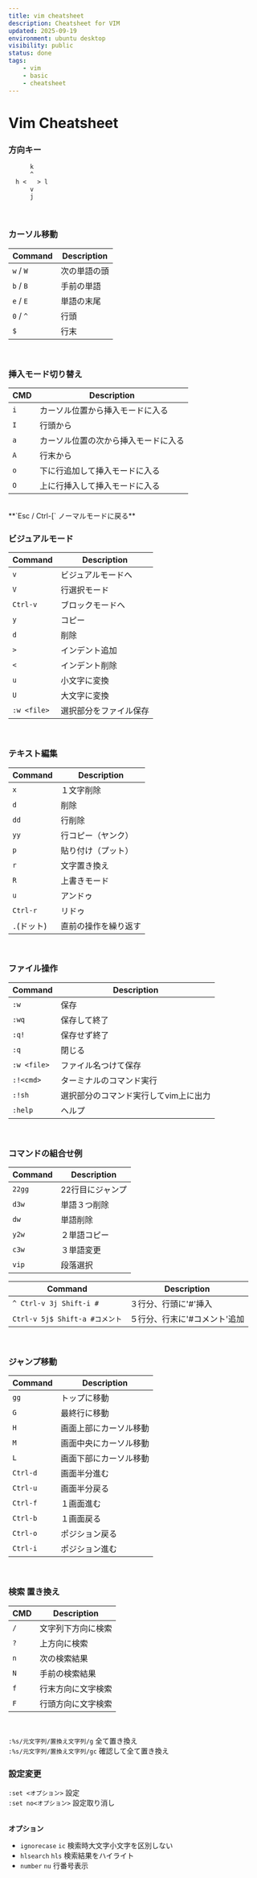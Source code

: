 ```yaml
---
title: vim cheatsheet
description: Cheatsheet for VIM
updated: 2025-09-19
environment: ubuntu desktop
visibility: public
status: done
tags:
    - vim
    - basic
    - cheatsheet
---
```

# Vim Cheatsheet

### 方向キー

```txt
      k
      ^
  h <   > l
      v
      j
```
<br>

### カーソル移動

| Command   | Description  |
| --------- | ------------ |
| `w` / `W` | 次の単語の頭 |
| `b` / `B` | 手前の単語   |
| `e` / `E` | 単語の末尾   |
| `0` / `^` | 行頭         |
| `$`       | 行末         |

<br>

### 挿入モード切り替え

| CMD | Description                          |
| --- | ------------------------------------ |
| `i` | カーソル位置から挿入モードに入る     |
| `I` | 行頭から                             |
| `a` | カーソル位置の次から挿入モードに入る |
| `A` | 行末から                             |
| `o` | 下に行追加して挿入モードに入る       |
| `O` | 上に行挿入して挿入モードに入る       |

<br>
  **`Esc / Ctrl-[`  ノーマルモードに戻る**
<br>


### ビジュアルモード

| Command     | Description            |
| ----------- | ---------------------- |
| `v`         | ビジュアルモードへ     |
| `V`         | 行選択モード           |
| `Ctrl-v`    | ブロックモードへ       |
| `y`         | コピー                 |
| `d`         | 削除                   |
| `>`         | インデント追加         |
| `<`         | インデント削除         |
| `u`         | 小文字に変換           |
| `U`         | 大文字に変換           |
| `:w <file>` | 選択部分をファイル保存 |

<br>


### テキスト編集

|  Command    | Description            |
| ----------- | ---------------------- |
| `x`         | １文字削除             |
| `d`         | 削除                   |
| `dd`        | 行削除                 |
| `yy`        | 行コピー（ヤンク）     |
| `p`         | 貼り付け（プット）     |
| `r`         | 文字置き換え           |
| `R`         | 上書きモード           |
| `u`         | アンドゥ               |
| `Ctrl-r`    | リドゥ                 |
| `.`(ドット) | 直前の操作を繰り返す   |

<br>


### ファイル操作

|  Command    | Description                           |
| ----------- | ------------------------------------- |
| `:w`        | 保存                                  |
| `:wq`       | 保存して終了                          |
| `:q!`       | 保存せず終了                          |
| `:q`        | 閉じる                                |
| `:w <file>` | ファイル名つけて保存                  |
| `:!<cmd>`   | ターミナルのコマンド実行              |
| `:!sh`      | 選択部分のコマンド実行してvim上に出力 |
| `:help`     | ヘルプ                                |

<br>


### コマンドの組合せ例

| Command | Description           |
| ------- | --------------------- |
| `22gg`  | 22行目にジャンプ      |
| `d3w`   | 単語３つ削除          |
| `dw`    | 単語削除              |
| `y2w`   | ２単語コピー          |
| `c3w`   | ３単語変更            |
| `vip`   | 段落選択              |

| Command                        | Description                           |
| ------------------------------ | ------------------------------------- |
| `^ Ctrl-v 3j Shift-i #`        | ３行分、行頭に'#'挿入                 |
| `Ctrl-v 5j$ Shift-a #コメント` | ５行分、行末に'#コメント'追加         |

<br>


### ジャンプ移動

| Command  | Description               |
| -------- | ------------------------- |
| `gg`     | トップに移動              |
| `G`      | 最終行に移動              |
| `H`      | 画面上部にカーソル移動    |
| `M`      | 画面中央にカーソル移動    |
| `L`      | 画面下部にカーソル移動    |
| `Ctrl-d` | 画面半分進む              |
| `Ctrl-u` | 画面半分戻る              |
| `Ctrl-f` | １画面進む                |
| `Ctrl-b` | １画面戻る                |
| `Ctrl-o` | ポジション戻る            |
| `Ctrl-i` | ポジション進む            |

<br>


### 検索 置き換え

| CMD  | Description          |
| ---- | -------------------- |
| `/`  | 文字列下方向に検索   |
| `?`  | 上方向に検索         |
| `n`  | 次の検索結果         |
| `N`  | 手前の検索結果       |
| `f`  | 行末方向に文字検索   |
| `F`  | 行頭方向に文字検索   |

<br>

`:%s/元文字列/置換え文字列/g` 全て置き換え<br>
`:%s/元文字列/置換え文字列/gc` 確認して全て置き換え
<br>


### 設定変更

`:set <オプション>` 設定<br>
`:set no<オプション>` 設定取り消し<br>
<br>

**オプション**
- `ignorecase`  `ic`   検索時大文字小文字を区別しない
- `hlsearch`    `hls`  検索結果をハイライト
- `number`      `nu`   行番号表示

